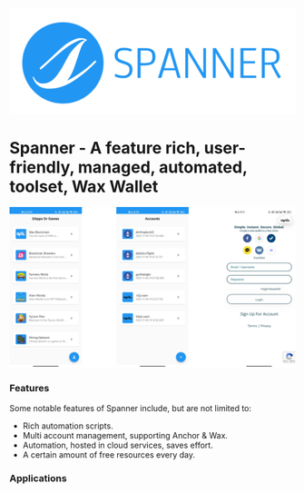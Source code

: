 ![Spanner Logo](https://raw.githubusercontent.com/spanner159753/Spanner/spanner/display/logo/app_logo.png)

# Spanner - A feature rich, user-friendly, managed, automated, toolset, Wax Wallet

![Anchor Screenshot 1](https://raw.githubusercontent.com/spanner159753/Spanner/spanner/display/logo/app.png)

### Features

Some notable features of Spanner include, but are not limited to:

- Rich automation scripts.
- Multi account management, supporting Anchor & Wax.
- Automation, hosted in cloud services, saves effort.
- A certain amount of free resources every day.

### Applications



